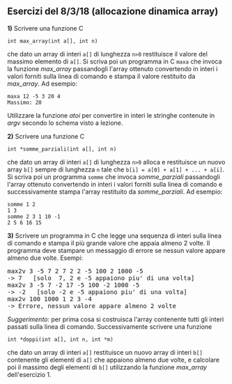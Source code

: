 ## Esercizi del 8/3/18 (allocazione dinamica array)

<div class="box generalbox center clearfix">

<div class="no-overflow">

**1)** Scrivere una funzione C

    int max_array(int a[], int n)

che dato un array di interi `a[]` di lunghezza `n>0` restituisce il valore del massimo elemento di `a[]`. Si scriva poi un programma in C `maxa` che invoca la funzione _max_array_ passandogli l'array ottenuto convertendo in interi i valori forniti sulla linea di comando e stampa il valore restituito da _max_array_. Ad esempio:

    maxa 12 -5 3 20 4
    Massimo: 20

Utilizzare la funzione _atoi_ per convertire in interi le stringhe contenute in _argv_ secondo lo schema visto a lezione.

**2)** Scrivere una funzione C

    int *somme_parziali(int a[], int n)

che dato un array di interi `a[]` di lunghezza `n>0` alloca e restituisce un nuovo array `b[]` sempre di lunghezza `n` tale che `b[i] = a[0] + a[1] + ... + a[i]`. Si scriva poi un programma `somme` che invoca _somme_parziali_ passandogli l'array ottenuto convertendo in interi i valori forniti sulla linea di comando e successivamente stampa l'array restituito da _somme_parziali_. Ad esempio:

    somme 1 2
    1 3
    somme 2 3 1 10 -1
    2 5 6 16 15

**3)** Scrivere un programma in C che legge una sequenza di interi sulla linea di comando e stampa il più grande valore che appaia almeno 2 volte. Il programma deve stampare un messaggio di errore se nessun valore appare almeno due volte. Esempi:

<pre>max2v 3 -5 7 2 7 2 2 -5 100 2 1000 -5
-> 7   [solo  7, 2 e -5 appaiono piu' di una volta]
max2v 3 -5 7 -2 17 -5 100 -2 1000 -5
-> -2   [solo -2 e -5 appaiono piu' di una volta]
max2v 100 1000 1 2 3 -4
-> Errore, nessun valore appare almeno 2 volte
</pre>

_Suggerimento:_ per prima cosa si costruisca l'array contenente tutti gli interi passati sulla linea di comando. Successivamente scrivere una funzione

    int *doppi(int a[], int n, int *m)

che dato un array di interi `a[]` restituisce un nuovo array di interi `b[]` contenente gli elementi di `a[]` che appaiono almeno due volte, e calcolare poi il massimo degli elementi di `b[]` utilizzando la funzione _max_array_ dell'esercizio 1.
